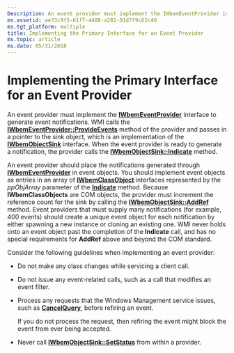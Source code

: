 ```yaml
---
Description: An event provider must implement the IWbemEventProvider interface to generate event notifications.
ms.assetid: ae33c9f5-61f7-4488-a281-01d7f9c62c46
ms.tgt_platform: multiple
title: Implementing the Primary Interface for an Event Provider
ms.topic: article
ms.date: 05/31/2018
---
```


# Implementing the Primary Interface for an Event Provider

An event provider must implement the [**IWbemEventProvider**](/windows/desktop/api/Wbemprov/nn-wbemprov-iwbemeventprovider) interface to generate event notifications. WMI calls the [**IWbemEventProvider::ProvideEvents**](/windows/desktop/api/Wbemprov/nf-wbemprov-iwbemeventprovider-provideevents) method of the provider and passes in a pointer to the sink object, which is an implementation of the [**IWbemObjectSink**](iwbemobjectsink.md) interface. When the event provider is ready to generate a notification, the provider calls the [**IWbemObjectSink::Indicate**](/windows/desktop/api/Wbemcli/nf-wbemcli-iwbemobjectsink-indicate) method.

An event provider should place the notifications generated through [**IWbemEventProvider**](/windows/desktop/api/Wbemprov/nn-wbemprov-iwbemeventprovider) in event objects. You should implement event objects as entries in an array of [**IWbemClassObject**](/windows/desktop/api/WbemCli/nn-wbemcli-iwbemclassobject) interfaces represented by the *ppObjArray* parameter of the [**Indicate**](/windows/desktop/api/Wbemcli/nf-wbemcli-iwbemobjectsink-indicate) method. Because **IWbemClassObjects** are COM objects, the provider must increment the reference count for the sink by calling the [**IWbemObjectSink::AddRef**](https://msdn.microsoft.com/library/ms691379(v=VS.85).aspx) method. Event providers that must supply many notifications (for example, 400 events) should create a unique event object for each notification by either spawning a new instance or cloning an existing one. WMI never holds onto an event object past the completion of the **Indicate** call, and has no special requirements for **AddRef** above and beyond the COM standard.

Consider the following guidelines when implementing an event provider:

-   Do not make any class changes while servicing a client call.
-   Do not issue any event-related calls, such as a call that modifies an event filter.
-   Process any requests that the Windows Management service issues, such as [**CancelQuery**](/windows/desktop/api/Wbemprov/nf-wbemprov-iwbemeventproviderquerysink-cancelquery), before refiring an event.

    If you do not process the request, then refiring the event might block the event from ever being accepted.

-   Never call [**IWbemObjectSink::SetStatus**](/windows/desktop/api/Wbemcli/nf-wbemcli-iwbemobjectsink-setstatus) from within a provider.

 

 



